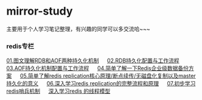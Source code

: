 # mirror-study
主要用于个人学习笔记整理，有兴趣的同学可以多交流哈~~~

### redis专栏

[01.图文理解RDB和AOF两种持久化机制](https://www.cnblogs.com/mrmirror/p/13576342.html)
&emsp;
[02.RDB持久化配置与工作流程](https://www.cnblogs.com/mrmirror/p/13581109.html)
&emsp;
[03.AOF持久化机制配置与工作流程](https://www.cnblogs.com/mrmirror/p/13581116.html)
&emsp;
[04.简单了解一下Redis企业级数据备份方案](https://www.cnblogs.com/mrmirror/p/13583225.html)
&emsp;
[05.简单了解redis replication核心原理/断点续传/无磁盘化复制以及master持久化的意义](https://www.cnblogs.com/mrmirror/p/13583715.html)
&emsp;
[06.深入学习redis replication的完整流程和原理](https://www.cnblogs.com/mrmirror/p/13584707.html)
&emsp;
[07.初步学习redis哨兵机制](https://www.cnblogs.com/mrmirror/p/13592512.html)
&emsp;
[深入学习redis 的线程模型](https://www.cnblogs.com/mrmirror/p/13587311.html)
&emsp;
[]()
[]()
